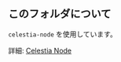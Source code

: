 ## このフォルダについて
`celestia-node` を使用しています。

詳細: [Celestia Node](https://github.com/celestiaorg/celestia-node)
